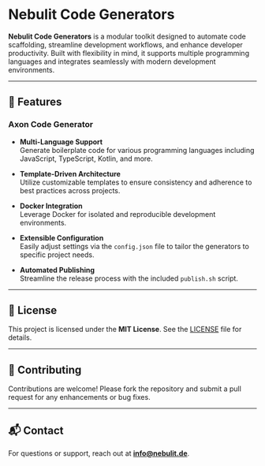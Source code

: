 # Nebulit Code Generators

**Nebulit Code Generators** is a modular toolkit designed to automate code scaffolding, streamline development workflows, and enhance developer productivity. Built with flexibility in mind, it supports multiple programming languages and integrates seamlessly with modern development environments.

---

## 🚀 Features

### Axon Code Generator

- **Multi-Language Support**  
  Generate boilerplate code for various programming languages including JavaScript, TypeScript, Kotlin, and more.

- **Template-Driven Architecture**  
  Utilize customizable templates to ensure consistency and adherence to best practices across projects.

- **Docker Integration**  
  Leverage Docker for isolated and reproducible development environments.

- **Extensible Configuration**  
  Easily adjust settings via the `config.json` file to tailor the generators to specific project needs.

- **Automated Publishing**  
  Streamline the release process with the included `publish.sh` script.

---

## 📄 License

This project is licensed under the **MIT License**. See the [LICENSE](./LICENSE) file for details.

---

## 🤝 Contributing

Contributions are welcome! Please fork the repository and submit a pull request for any enhancements or bug fixes.

---

## 📬 Contact

For questions or support, reach out at **[info@nebulit.de](mailto:info@nebulit.de)**.
